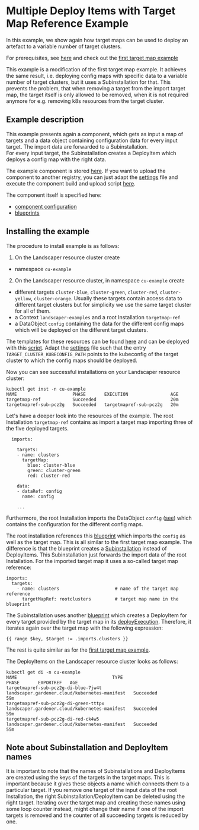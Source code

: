 # Multiple Deploy Items with Target Map Reference Example

In this example, we show again how target maps can be used to deploy an artefact to a variable number of target clusters. 

For prerequisites, see [here](../../README.md#prerequisites-and-basic-definitions) and check out the [first target map example](../01-multiple-deploy-items/README.md) 

This example is a modification of the first target map example. It achieves the same result, i.e. deploying 
config maps with specific data to a variable number of target clusters, but it uses a Subinstallation for that.
This prevents the problem, that when removing a target from the import target map, the target itself is only allowed
to be removed, when it is not required anymore for e.g. removing k8s resources from the target cluster.

## Example description

This example presents again a component, which gets as input a map of targets and a data object containing
configuration data for every input target. The import data are forwarded to a Subinstallation.  
For every input target, the Subinstallation creates a DeployItem which deploys a config map with the right data.

The example component is stored 
[here](eu.gcr.io/gardener-project/landscaper/examples/component-descriptors/github.com/gardener/guided-tour/targetmaps/guided-tour-targetmap-ref). 
If you want to upload the component to another registry, you can just adapt the [settings](component/commands/settings) 
file and execute the component build and upload script [here](component/commands/component.sh).

The component itself is specified here:
  - [component configuration](component/components.yaml)
  - [blueprints](component/blueprint) 

## Installing the example

The procedure to install example is as follows:

1. On the Landscaper resource cluster create 
  - namespace `cu-example`

2. On the Landscaper resource cluster, in namespace `cu-example` create
  - different targets `cluster-blue`, `cluster-green`, `cluster-red`, `cluster-yellow`, `cluster-orange`. 
    Usually these targets contain access data to different target clusters but for simplicity we use the same target 
    cluster for all of them.
  - a Context `landscaper-examples` and a root Installation `targetmap-ref`
  - a DataObject `config` containing the data for the different config maps which will be deployed on the different
    target clusters.

The templates for these resources can be found [here](component/installation) and can be deployed with 
this [script](component/commands/deploy-k8s-resources.sh). Adapt the [settings](component/commands/settings) file
such that the entry `TARGET_CLUSTER_KUBECONFIG_PATH` points to the kubeconfig of the target cluster to which the
config maps should be deployed.

Now you can see successful installations on your Landscaper resource cluster:

```
kubectl get inst -n cu-example 
NAME                     PHASE       EXECUTION                AGE
targetmap-ref            Succeeded                            20m
targetmapref-sub-pcz2g   Succeeded   targetmapref-sub-pcz2g   20m
```

Let's have a deeper look into the resources of the example. The root Installation `targetmap-ref` contains as import 
a target map importing three of the five deployed targets.  

```
  imports:
  
    targets:
    - name: clusters
      targetMap:
        blue: cluster-blue
        green: cluster-green
        red: cluster-red
        
    data:
    - dataRef: config
      name: config
      
    ...
```

Furthermore, the root Installation imports the DataObject `config` ([see](component/installation/dataobject.yaml.tpl)) 
which contains the configuration for the different config maps. 

The root installation references this [blueprint](component/blueprint/root/blueprint.yaml) which imports the 
`config` as well as the target map. This is all similar to the first target map example. The difference is
that the blueprint creates a [Subinstallation](component/blueprint/root/subinst.yaml) instead of DeployItems. 
This Subinstallation just forwards the import data of the root Installation. For the imported target map it uses a 
so-called target map reference:

```
imports:
  targets:
    - name: clusters                     # name of the target map reference
      targetMapRef: rootclusters         # target map name in the blueprint
```

The Subinstallation uses another [blueprint](component/blueprint/sub/blueprint.yaml) which creates a DeployItem for 
every target provided by the target map in its [deployExecution](component/blueprint/sub/deploy-execution.yaml). 
Therefore, it iterates again over the target map with the following expression:

```
{{ range $key, $target := .imports.clusters }}
```

The rest is quite similar as for the [first target map example](../01-multiple-deploy-items/README.md).

The DeployItems on the Landscaper resource cluster looks as follows:

```
kubectl get di -n cu-example                                                  
NAME                                    TYPE                                            PHASE       EXPORTREF   AGE
targetmapref-sub-pcz2g-di-blue-7jw4t    landscaper.gardener.cloud/kubernetes-manifest   Succeeded               59m
targetmapref-sub-pcz2g-di-green-tttpx   landscaper.gardener.cloud/kubernetes-manifest   Succeeded               59m
targetmapref-sub-pcz2g-di-red-ck4w5     landscaper.gardener.cloud/kubernetes-manifest   Succeeded               55m
```

## Note about Subinstallation and DeployItem names

It is important to note that the names of Subinstallations and DeployItems are created using the keys of the targets
in the target maps. This is important because it gives these objects a name which connects them to a particular target. 
If you remove one target of the input data of the root Installation, the right Subinstallation/DeployItem can be deleted
using the right target. Iterating over the target map and creating these names using some loop counter instead, might 
change their name if one of the import targets is removed and the counter of all succeeding targets is reduced by one.

